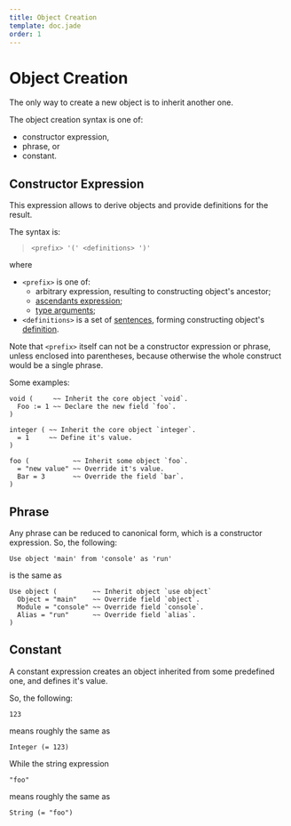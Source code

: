 ```yaml
---
title: Object Creation
template: doc.jade
order: 1
---
```


Object Creation
===============
<!--
Copyright (C) 2010-2013 Ruslan Lopatin.
Permission is granted to copy, distribute and/or modify this document
under the terms of the GNU Free Documentation License, Version 1.3
or any later version published by the Free Software Foundation;
with no Invariant Sections, no Front-Cover Texts, and no Back-Cover Texts.
A copy of the license is included in the section entitled "GNU
Free Documentation License".
-->

The only way to create a new object is to inherit another one.

The object creation syntax is one of:

* constructor expression,
* phrase, or
* constant.


Constructor Expression
----------------------

This expression allows to derive objects and provide definitions for the result.

The syntax is:
> `<prefix> '(' <definitions> ')'`

where

* `<prefix>` is one of:
    * arbitrary expression, resulting to constructing object's ancestor;
    * [ascendants expression](samples.html#ascendants-expression);
    * [type arguments](../core/type_parameters.html#type-arguments);
* `<definitions>` is a set of [sentences](/docs/sentences/index.html), forming
  constructing object's [definition](definition.html).

Note that `<prefix>` itself can not be a constructor expression or phrase,
unless enclosed into parentheses, because otherwise the whole construct would be
a single phrase.

Some examples:
```o42a
void (     ~~ Inherit the core object `void`.
  Foo := 1 ~~ Declare the new field `foo`.
)
```

```o42a
integer ( ~~ Inherit the core object `integer`.
  = 1     ~~ Define it's value.
)
```

```o42a
foo (           ~~ Inherit some object `foo`.
  = "new value" ~~ Override it's value.
  Bar = 3       ~~ Override the field `bar`. 
)
```


Phrase
------

Any phrase can be reduced to canonical form, which is a constructor expression. So, the following:
```o42a
Use object 'main' from 'console' as 'run'
```

is the same as
```o42a
Use object (         ~~ Inherit object `use object`
  Object = "main"    ~~ Override field `object`.
  Module = "console" ~~ Override field `console`.
  Alias = "run"      ~~ Override field `alias`.
)
```


Constant
--------

A constant expression creates an object inherited from some predefined one,
and defines it's value.

So, the following:
```o42a
123
```

means roughly the same as
```o42a
Integer (= 123)
```

While the string expression
```o42a
"foo"
```

means roughly the same as
```o42a
String (= "foo")
```
